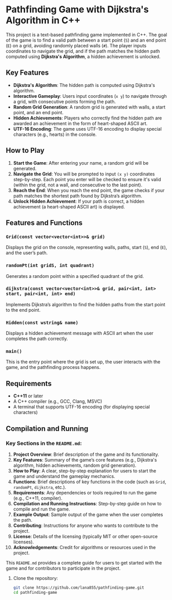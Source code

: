 # Pathfinding Game with Dijkstra's Algorithm in C++

This project is a text-based pathfinding game implemented in C++. The goal of the game is to find a valid path between a start point (`S`) and an end point (`E`) on a grid, avoiding randomly placed walls (`#`). The player inputs coordinates to navigate the grid, and if the path matches the hidden path computed using **Dijkstra's Algorithm**, a hidden achievement is unlocked.

## Key Features

- **Dijkstra's Algorithm**: The hidden path is computed using Dijkstra's algorithm.
- **Interactive Gameplay**: Users input coordinates (`x y`) to navigate through a grid, with consecutive points forming the path.
- **Random Grid Generation**: A random grid is generated with walls, a start point, and an end point.
- **Hidden Achievements**: Players who correctly find the hidden path are awarded an achievement in the form of heart-shaped ASCII art.
- **UTF-16 Encoding**: The game uses UTF-16 encoding to display special characters (e.g., hearts) in the console.

## How to Play

1. **Start the Game**: After entering your name, a random grid will be generated.
2. **Navigate the Grid**: You will be prompted to input `(x y)` coordinates step-by-step. Each point you enter will be checked to ensure it's valid (within the grid, not a wall, and consecutive to the last point).
3. **Reach the End**: When you reach the end point, the game checks if your path matches the shortest path found by Dijkstra’s algorithm.
4. **Unlock Hidden Achievement**: If your path is correct, a hidden achievement (a heart-shaped ASCII art) is displayed.

## Features and Functions

### `Grid(const vector<vector<int>>& grid)`
Displays the grid on the console, representing walls, paths, start (`S`), end (`E`), and the user’s path.

### `randomPt(int gridS, int quadrant)`
Generates a random point within a specified quadrant of the grid.

### `dijkstra(const vector<vector<int>>& grid, pair<int, int> start, pair<int, int> end)`
Implements Dijkstra’s algorithm to find the hidden paths from the start point to the end point.

### `Hidden(const wstring& name)`
Displays a hidden achievement message with ASCII art when the user completes the path correctly.

### `main()`
This is the entry point where the grid is set up, the user interacts with the game, and the pathfinding process happens.

## Requirements

- **C++11** or later
- A C++ compiler (e.g., GCC, Clang, MSVC)
- A terminal that supports UTF-16 encoding (for displaying special characters)

## Compilation and Running


### Key Sections in the `README.md`:

1. **Project Overview**: Brief description of the game and its functionality.
2. **Key Features**: Summary of the game’s core features (e.g., Dijkstra's algorithm, hidden achievements, random grid generation).
3. **How to Play**: A clear, step-by-step explanation for users to start the game and understand the gameplay mechanics.
4. **Functions**: Brief descriptions of key functions in the code (such as `Grid`, `randomPt`, `dijkstra`, etc.).
5. **Requirements**: Any dependencies or tools required to run the game (e.g., C++11, compiler).
6. **Compilation and Running Instructions**: Step-by-step guide on how to compile and run the game.
7. **Example Output**: Sample output of the game when the user completes the path.
8. **Contributing**: Instructions for anyone who wants to contribute to the project.
9. **License**: Details of the licensing (typically MIT or other open-source licenses).
10. **Acknowledgements**: Credit for algorithms or resources used in the project.

This `README.md` provides a complete guide for users to get started with the game and for contributors to participate in the project.


1. Clone the repository:
   ```bash
   git clone https://github.com/lana855/pathfinding-game.git
   cd pathfinding-game
